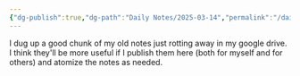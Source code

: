 ```yaml
---
{"dg-publish":true,"dg-path":"Daily Notes/2025-03-14","permalink":"/daily-notes/2025-03-14/","noteIcon":"","created":"2025-03-20T01:29:29.539-04:00","updated":"2025-03-20T01:30:06.942-04:00"}
---
```


I dug up a good chunk of my old notes just rotting away in my google drive. I think they'll be more useful if I publish them here (both for myself and for others) and atomize the notes as needed. 